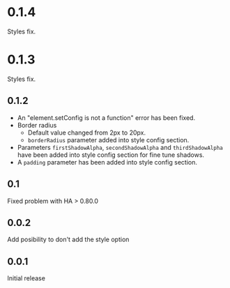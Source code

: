 # 0.1.4

Styles fix.
# 0.1.3

Styles fix.

## 0.1.2

* An "element.setConfig is not a function" error has been fixed.
* Border radius
  * Default value changed from 2px to 20px.
  * `borderRadius` parameter added into style config section.
* Parameters `firstShadowAlpha`, `secondShadowAlpha` and `thirdShadowAlpha` have been added into style config section for fine tune shadows.
* A `padding` parameter has been added into style config section.
## 0.1
Fixed problem with HA > 0.80.0

## 0.0.2
Add posibility to don't add the style option

## 0.0.1
Initial release
